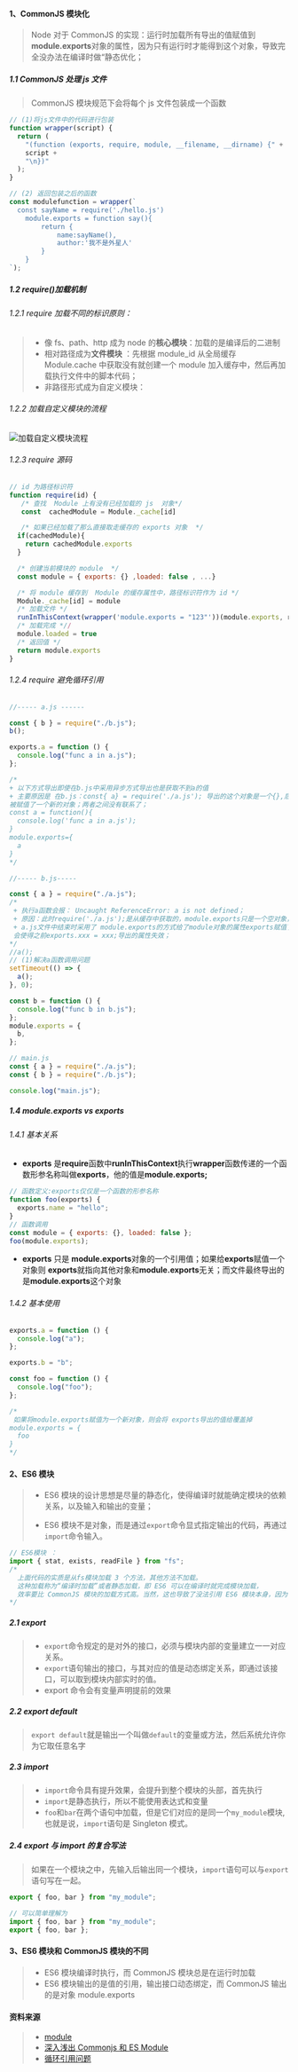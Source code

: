 #### 1、CommonJS 模块化

> Node 对于 CommonJS 的实现：运行时加载所有导出的值赋值到**module.exports**对象的属性，因为只有运行时才能得到这个对象，导致完全没办法在编译时做“静态优化；

<!--more-->

##### 1.1 CommonJS 处理 js 文件

> CommonJS 模块规范下会将每个 js 文件包装成一个函数

```javascript
// (1)将js文件中的代码进行包装
function wrapper(script) {
  return (
    "(function (exports, require, module, __filename, __dirname) {" +
    script +
    "\n})"
  );
}

// (2) 返回包装之后的函数
const modulefunction = wrapper(`
  const sayName = require('./hello.js')
    module.exports = function say(){
        return {
            name:sayName(),
            author:'我不是外星人'
        }
    }
`);
```

##### 1.2 require()加载机制

###### 1.2.1 require 加载不同的标识原则：

> - 像 fs、path、http 成为 node 的**核心模块**：加载的是编译后的二进制
> - 相对路径成为**文件模块** ：先根据 module_id 从全局缓存 Module.cache 中获取没有就创建一个 module 加入缓存中，然后再加载执行文件中的脚本代码；
> - 非路径形式成为自定义模块：

###### 1.2.2 加载自定义模块的流程

![加载自定义模块流程](./img/js/加载自定义模块流程.jpeg)

###### 1.2.3 require 源码

```javascript
// id 为路径标识符
function require(id) {
   /* 查找  Module 上有没有已经加载的 js  对象*/
   const  cachedModule = Module._cache[id]

   /* 如果已经加载了那么直接取走缓存的 exports 对象  */
  if(cachedModule){
    return cachedModule.exports
  }

  /* 创建当前模块的 module  */
  const module = { exports: {} ,loaded: false , ...}

  /* 将 module 缓存到  Module 的缓存属性中，路径标识符作为 id */
  Module._cache[id] = module
  /* 加载文件 */
  runInThisContext(wrapper('module.exports = "123"'))(module.exports, require, module, __filename, __dirname))
  /* 加载完成 *//
  module.loaded = true
  /* 返回值 */
  return module.exports
}
```

###### 1.2.4 require 避免循环引用

```javascript
//----- a.js ------

const { b } = require("./b.js");
b();

exports.a = function () {
  console.log("func a in a.js");
};

/*
+ 以下方式导出即使在b.js中采用异步方式导出也是获取不到a的值
+ 主要原因是 在b.js：const{ a} = require('./a.js'); 导出的这个对象是一个{},后续a.js中module.exports
被赋值了一个新的对象；两者之间没有联系了；
const a = function(){
  console.log('func a in a.js');
}
module.exports={
  a
}
*/

//----- b.js-----

const { a } = require("./a.js");
/*
 + 执行a函数会报： Uncaught ReferenceError: a is not defined；
 + 原因：此时require('./a.js');是从缓存中获取的，module.exports只是一个空对象，并不包含a函数
 + a.js文件中结束时采用了 module.exports的方式给了module对象的属性exports赋值了一个新对象，
 会使得之前exports.xxx = xxx;导出的属性失效；
*/
//a();
// (1)解决a函数调用问题
setTimeout(() => {
  a();
}, 0);

const b = function () {
  console.log("func b in b.js");
};
module.exports = {
  b,
};

// main.js
const { a } = require("./a.js");
const { b } = require("./b.js");

console.log("main.js");
```

##### 1.4 module.exports vs exports

###### 1.4.1 基本关系

- **exports** 是**require**函数中**runInThisContext**执行**wrapper**函数传递的一个函数形参名称叫做**exports**，他的值是**module.exports;**

```javascript
// 函数定义:exports仅仅是一个函数的形参名称
function foo(exports) {
  exports.name = "hello";
}
// 函数调用
const module = { exports: {}, loaded: false };
foo(module.exports);
```

- **exports** 只是 **module.exports**对象的一个引用值；如果给**exports**赋值一个对象则 **exports**就指向其他对象和**module.exports**无关；而文件最终导出的是**module.exports**这个对象

###### 1.4.2 基本使用

```javascript
exports.a = function () {
  console.log("a");
};

exports.b = "b";

const foo = function () {
  console.log("foo");
};

/*
 如果将module.exports赋值为一个新对象，则会将 exports导出的值给覆盖掉
module.exports = {
  foo
}
*/
```

#### 2、ES6 模块

> - ES6 模块的设计思想是尽量的静态化，使得编译时就能确定模块的依赖关系，以及输入和输出的变量；
>
> - ES6 模块不是对象，而是通过`export`命令显式指定输出的代码，再通过`import`命令输入。

```javascript
// ES6模块 ：
import { stat, exists, readFile } from "fs";
/*
  上面代码的实质是从fs模块加载 3 个方法，其他方法不加载。
  这种加载称为“编译时加载”或者静态加载，即 ES6 可以在编译时就完成模块加载，
  效率要比 CommonJS 模块的加载方式高。当然，这也导致了没法引用 ES6 模块本身，因为它不是对象。
*/
```

##### 2.1 export

> - `export`命令规定的是对外的接口，必须与模块内部的变量建立一一对应关系。
> - `export`语句输出的接口，与其对应的值是动态绑定关系，即通过该接口，可以取到模块内部实时的值。
> - export 命令会有变量声明提前的效果

##### 2.2 export default

> `export default`就是输出一个叫做`default`的变量或方法，然后系统允许你为它取任意名字

##### 2.3 import

> - `import`命令具有提升效果，会提升到整个模块的头部，首先执行
> - `import`是静态执行，所以不能使用表达式和变量
> - `foo`和`bar`在两个语句中加载，但是它们对应的是同一个`my_module`模块,也就是说，`import`语句是 Singleton 模式。

##### 2.4 export 与 import 的复合写法

> 如果在一个模块之中，先输入后输出同一个模块，`import`语句可以与`export`语句写在一起。

```javascript
export { foo, bar } from "my_module";

// 可以简单理解为
import { foo, bar } from "my_module";
export { foo, bar };
```

#### 3、ES6 模块和 CommonJS 模块的不同

> - ES6 模块编译时执行，而 CommonJS 模块总是在运行时加载
> - ES6 模块输出的是值的引用，输出接口动态绑定，而 CommonJS 输出的是对象 module.exports

#### 资料来源

> - [module](https://es6.ruanyifeng.com/#docs/module)
> - [深入浅出 Commonjs 和 ES Module](https://zhuanlan.zhihu.com/p/397999271)
> - [循环引用问题](https://juejin.cn/post/6844903834532200461)
